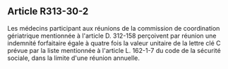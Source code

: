 ## Article R313-30-2

Les médecins participant aux réunions de la commission de coordination gériatrique mentionnée à l'article
D. 312-158 perçoivent par réunion une indemnité forfaitaire égale à quatre fois la valeur unitaire de la lettre
clé C prévue par la liste mentionnée à l'article L. 162-1-7 du code de la sécurité sociale, dans la limite d'une
réunion annuelle.

